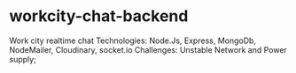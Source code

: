 # workcity-chat-backend
Work city realtime chat
Technologies: Node.Js, Express, MongoDb, NodeMailer, Cloudinary, socket.io
Challenges: Unstable Network and Power supply;